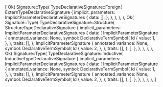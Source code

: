 [
    Ok(
        Signature::Type(
            TypeDeclarativeSignature::Foreign(
                ExternTypeDeclarativeSignature {
                    implicit_parameters: ImplicitParameterDeclarativeSignatures {
                        data: [],
                    },
                },
            ),
        ),
    ),
    Ok(
        Signature::Type(
            TypeDeclarativeSignature::Structure(
                StructureTypeDeclarativeSignature {
                    implicit_parameters: ImplicitParameterDeclarativeSignatures {
                        data: [
                            ImplicitParameterSignature {
                                annotated_variance: None,
                                symbol: DeclarativeTermSymbol(
                                    Id {
                                        value: 1,
                                    },
                                ),
                                traits: [],
                            },
                            ImplicitParameterSignature {
                                annotated_variance: None,
                                symbol: DeclarativeTermSymbol(
                                    Id {
                                        value: 2,
                                    },
                                ),
                                traits: [],
                            },
                        ],
                    },
                },
            ),
        ),
    ),
    Ok(
        Signature::Type(
            TypeDeclarativeSignature::Inductive(
                InductiveTypeDeclarativeSignature {
                    implicit_parameters: ImplicitParameterDeclarativeSignatures {
                        data: [
                            ImplicitParameterSignature {
                                annotated_variance: None,
                                symbol: DeclarativeTermSymbol(
                                    Id {
                                        value: 1,
                                    },
                                ),
                                traits: [],
                            },
                            ImplicitParameterSignature {
                                annotated_variance: None,
                                symbol: DeclarativeTermSymbol(
                                    Id {
                                        value: 2,
                                    },
                                ),
                                traits: [],
                            },
                        ],
                    },
                },
            ),
        ),
    ),
]
